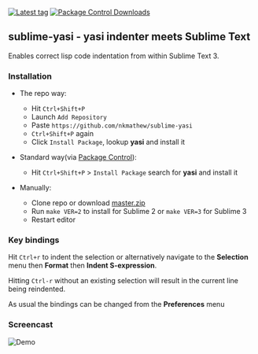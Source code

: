 [![Latest tag][tag]][tag~]
[![Package Control Downloads][pkg-downloads]][pkg-downloads~]

## sublime-yasi - yasi indenter meets Sublime Text

Enables correct lisp code indentation from within Sublime Text 3.

### Installation
+ The repo way:

  + Hit `Ctrl+Shift+P`
  + Launch `Add Repository`
  + Paste `https://github.com/nkmathew/sublime-yasi`
  + `Ctrl+Shift+P` again
  + Click `Install Package`, lookup **yasi** and install it

+ Standard way(via [Package Control][pkg]):
  + Hit `Ctrl+Shift+P` > `Install Package` search for **yasi** and install it

+ Manually:
  + Clone repo or download [master.zip][zip]
  + Run `make VER=2` to install for Sublime 2 or `make VER=3` for Sublime 3
  + Restart editor

### Key bindings
Hit `Ctrl+r` to indent the selection or alternatively navigate to the **Selection**
menu then **Format** then **Indent S-expression**.

Hitting `Ctrl-r` without an existing selection will result in the current line being
reindented.

As usual the bindings can be changed from the **Preferences** menu

### Screencast
![Demo](http://imgur.com/TlQgSFb.png)

[tag]: https://img.shields.io/github/tag/nkmathew/sublime-yasi.svg
[tag~]: https://github.com/nkmathew/sublime-yasi/releases
[pkg-downloads]: https://packagecontrol.herokuapp.com/downloads/yasi-indenter.svg
[pkg-downloads~]: https://packagecontrol.io/packages/yasi-indenter
[pkg]: https://packagecontrol.io/
[zip]: https://github.com/nkmathew/sublime-yasi/archive/master.zip
